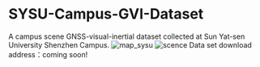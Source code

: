 # SYSU-Campus-GVI-Dataset

A campus scene GNSS-visual-inertial dataset collected at Sun Yat-sen University Shenzhen Campus.
![map_sysu](https://github.com/SYSU-CPNTLab/SYSU-Campus-GVI-Dataset/assets/74598384/5f93d4e7-5e7d-41e4-b403-ca850063b49d)
![scence](https://github.com/SYSU-CPNTLab/SYSU-Campus-GVI-Dataset/assets/74598384/9d2c3d87-3de2-4b44-b042-3fcba4982a3c)
Data set download address：coming soon!
